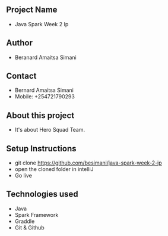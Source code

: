 ## Project Name
- Java Spark Week 2 Ip

## Author
- Beranard Amaitsa Simani

## Contact
- Bernard Amaitsa Simani
- Mobile: +254721790293

## About this project
- It's about Hero Squad Team.

## Setup Instructions
- git clone https://github.com/besimani/java-spark-week-2-ip
- open the cloned folder in intelliJ
- Go live

## Technologies used
- Java
- Spark Framework
- Graddle
- Git & Github